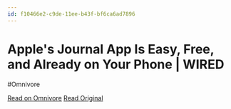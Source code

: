 ```yaml
---
id: f10466e2-c9de-11ee-b43f-bf6ca6ad7896
---
```


# Apple's Journal App Is Easy, Free, and Already on Your Phone | WIRED
#Omnivore

[Read on Omnivore](https://omnivore.app/me/apple-s-journal-app-is-easy-free-and-already-on-your-phone-wired-18d9ed83357)
[Read Original](https://www.wired.com/story/apple-journal-app/)

